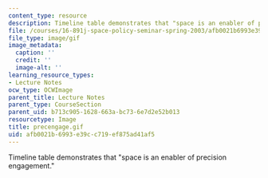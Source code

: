 ```yaml
---
content_type: resource
description: Timeline table demonstrates that "space is an enabler of precision engagement."
file: /courses/16-891j-space-policy-seminar-spring-2003/afb0021b6993e39cc719ef875ad41af5_precengage.gif
file_type: image/gif
image_metadata:
  caption: ''
  credit: ''
  image-alt: ''
learning_resource_types:
- Lecture Notes
ocw_type: OCWImage
parent_title: Lecture Notes
parent_type: CourseSection
parent_uid: b713c905-1628-663a-bc73-6e7d2e52b013
resourcetype: Image
title: precengage.gif
uid: afb0021b-6993-e39c-c719-ef875ad41af5
---
```

Timeline table demonstrates that "space is an enabler of precision engagement."

